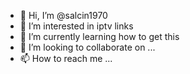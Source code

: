 - 👋 Hi, I’m @salcin1970
- 👀 I’m interested in iptv links
- 🌱 I’m currently learning how to get this
- 💞️ I’m looking to collaborate on ...
- 📫 How to reach me ...

<!---
salcin1970/salcin1970 is a ✨ special ✨ repository because its `README.md` (this file) appears on your GitHub profile.
You can click the Preview link to take a look at your changes.
--->
